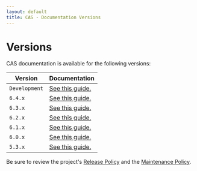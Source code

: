 ```yaml
---
layout: default
title: CAS - Documentation Versions
---
```


# Versions

CAS documentation is available for the following versions:

| Version                | Documentation
|------------------------|---------------------------------------------
| `Development`          | [See this guide.](development/index.html)
| `6.4.x`                | [See this guide.](6.4.x/index.html)
| `6.3.x`                | [See this guide.](6.3.x/index.html)
| `6.2.x`                | [See this guide.](6.2.x/index.html)
| `6.1.x`                | [See this guide.](6.1.x/index.html)
| `6.0.x`                | [See this guide.](6.0.x/index.html)
| `5.3.x`                | [See this guide.](5.3.x/index.html)

Be sure to review the project's [Release Policy](developer/Release-Policy.html) 
and the [Maintenance Policy](developer/Maintenance-Policy.html).
